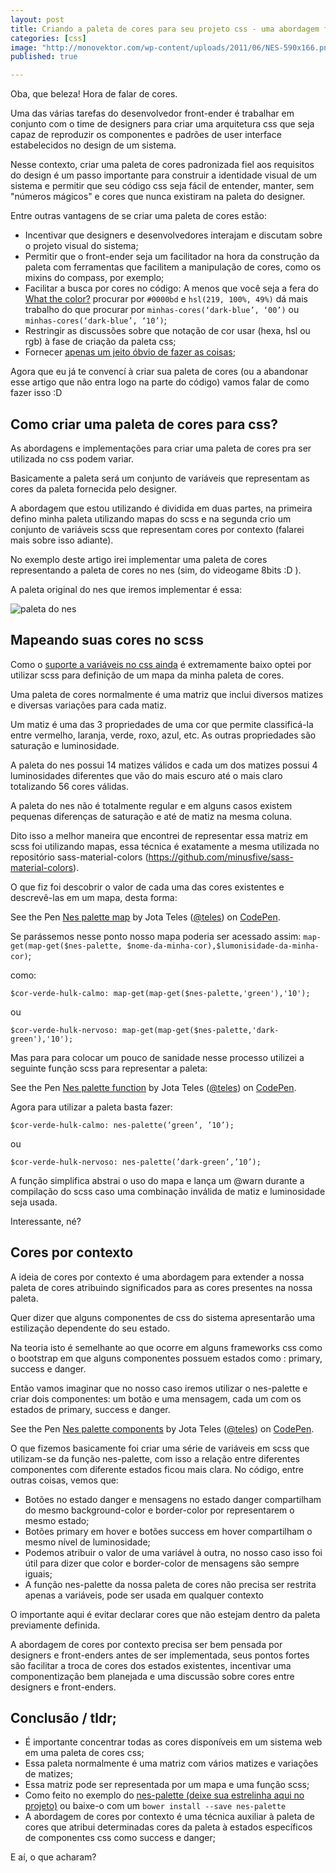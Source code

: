 ```yaml
---
layout: post
title: Criando a paleta de cores para seu projeto css - uma abordagem focada em componentização
categories: [css]
image: "http://monovektor.com/wp-content/uploads/2011/06/NES-590x166.png"
published: true

---
```


Oba, que beleza! Hora de falar de cores.

Uma das várias tarefas do desenvolvedor front-ender é trabalhar em conjunto com o time de designers para criar uma arquitetura css que seja capaz de reproduzir os componentes e padrões de user interface estabelecidos no design de um sistema.

Nesse contexto, criar uma paleta de cores padronizada fiel aos requisitos do design é um passo importante para construir a identidade visual de um sistema e permitir que seu código css seja fácil de entender, manter, sem "números mágicos" e cores que nunca existiram na paleta do designer.

Entre outras vantagens de se criar uma paleta de cores estão:

* Incentivar que designers e desenvolvedores interajam e discutam sobre o projeto visual do sistema;
* Permitir que o front-ender seja um facilitador na hora da construção da paleta com ferramentas que facilitem a manipulação de cores, como os mixins do compass, por exemplo;
* Facilitar a busca por cores no código: A menos que você seja a fera do [What the color?](http://leaverou.github.io/whathecolor/)  procurar por ````#0000bd```` e ````hsl(219, 100%, 49%)````  dá mais trabalho do que procurar por ````minhas-cores(‘dark-blue’, ‘00’)```` ou ````minhas-cores(‘dark-blue’, ‘10’)````;
* Restringir as discussões sobre que notação de cor usar (hexa, hsl ou rgb) à fase de criação da paleta css;
* Fornecer [apenas um jeito óbvio de fazer as coisas](https://ark4n.wordpress.com/2009/05/25/pyctoria-5-o-zen-do-python/);

Agora que eu já te convencí à criar sua paleta de cores (ou a abandonar esse artigo que não entra logo na parte do código) vamos falar de como fazer isso :D

## Como criar uma paleta de cores para css?

As abordagens e implementações para criar uma paleta de cores pra ser utilizada no css podem variar.

Basicamente a paleta será um conjunto de variáveis que representam as cores da paleta fornecida pelo designer. 

A abordagem que estou utilizando é dividida em duas partes, na primeira defino minha paleta utilizando mapas do scss e na segunda crio um conjunto de variáveis scss que representam cores por contexto (falarei mais sobre isso adiante).

No exemplo deste artigo irei implementar uma paleta de cores representando a paleta de cores no nes (sim, do videogame 8bits :D ).

A paleta original do nes que iremos implementar é essa:

![paleta do nes](https://camo.githubusercontent.com/21c7fc6c3bb2c0da3df7474b90db3a24025f4091/687474703a2f2f6465762e626f7764656e7765622e636f6d2f6e65732f612f692f6e65732d636f6c6f722d70616c657474652e706e67)

## Mapeando suas cores no scss

Como o [suporte a variáveis no css ainda](http://caniuse.com/#feat=css-variables) é extremamente baixo optei por utilizar scss para definição de um mapa da minha paleta de cores.

Uma paleta de cores normalmente é uma matriz que inclui diversos matizes e diversas variações para cada matiz.

Um matiz é uma das 3 propriedades de uma cor que permite classificá-la entre vermelho, laranja, verde, roxo, azul, etc. As outras propriedades são saturação e luminosidade.

A paleta do nes possui 14 matizes válidos e cada um dos matizes possui 4 luminosidades diferentes que vão do mais escuro até o mais claro totalizando 56 cores válidas.

A paleta do nes não é totalmente regular e em alguns casos existem pequenas diferenças de saturação e até de matiz na mesma coluna.

Dito isso a melhor maneira que encontrei de representar essa matriz em scss foi utilizando mapas, essa técnica é exatamente a mesma utilizada no repositório sass-material-colors (https://github.com/minusfive/sass-material-colors).

O que fiz foi descobrir o valor de cada uma das cores existentes e descrevê-las em um mapa, desta forma: 

<p data-height="268" data-theme-id="0" data-slug-hash="adzooM" data-default-tab="css" data-user="teles" class='codepen'>See the Pen <a href='http://codepen.io/teles/pen/adzooM/'>Nes palette map</a> by Jota Teles (<a href='http://codepen.io/teles'>@teles</a>) on <a href='http://codepen.io'>CodePen</a>.</p>
<script async src="//assets.codepen.io/assets/embed/ei.js"></script>

Se parássemos nesse ponto nosso mapa poderia ser acessado assim: ````map-get(map-get($nes-palette, $nome-da-minha-cor),$lumonisidade-da-minha-cor)````;

como:

```` 
$cor-verde-hulk-calmo: map-get(map-get($nes-palette,'green'),'10'); 
````

ou

```` 
$cor-verde-hulk-nervoso: map-get(map-get($nes-palette,'dark-green'),'10'); 
````

Mas para para colocar um pouco de sanidade nesse processo utilizei a seguinte função scss para representar a paleta:

<p data-height="268" data-theme-id="0" data-slug-hash="MKYgWX" data-default-tab="css" data-user="teles" class='codepen'>See the Pen <a href='http://codepen.io/teles/pen/MKYgWX/'>Nes palette function</a> by Jota Teles (<a href='http://codepen.io/teles'>@teles</a>) on <a href='http://codepen.io'>CodePen</a>.</p>
<script async src="//assets.codepen.io/assets/embed/ei.js"></script>

Agora para utilizar a paleta basta fazer:

````
$cor-verde-hulk-calmo: nes-palette(’green’, ’10’);
````

ou

````
$cor-verde-hulk-nervoso: nes-palette(’dark-green’,’10’);
````

A função simplifica abstrai o uso do mapa e lança um @warn durante a compilação do scss caso uma combinação inválida de matiz e luminosidade seja usada.

Interessante, né?

## Cores por contexto 

A ideia de cores por contexto é uma abordagem para extender a nossa paleta de cores atribuindo significados para as cores presentes na nossa paleta.

Quer dizer que alguns componentes de css do sistema apresentarão uma estilização dependente do seu estado.

Na teoria isto é semelhante ao que ocorre em alguns frameworks css como o bootstrap em que alguns componentes possuem estados como : primary, success e danger.

Então vamos imaginar que no nosso caso iremos utilizar o nes-palette e criar dois componentes: um botão e uma mensagem, cada um com os estados de primary, success e danger.

<p data-height="268" data-theme-id="0" data-slug-hash="RrwXBw" data-default-tab="result" data-user="teles" class='codepen'>See the Pen <a href='http://codepen.io/teles/pen/RrwXBw/'>Nes palette components</a> by Jota Teles (<a href='http://codepen.io/teles'>@teles</a>) on <a href='http://codepen.io'>CodePen</a>.</p>
<script async src="//assets.codepen.io/assets/embed/ei.js"></script>

O que fizemos basicamente foi criar uma série de variáveis em scss que utilizam-se da função nes-palette, com isso a relação entre diferentes componentes com diferente estados ficou mais clara. No código, entre outras coisas, vemos que:

* Botões no estado danger e mensagens no estado danger compartilham do mesmo background-color e border-color por representarem o mesmo estado;
* Botões primary em hover e botões success em hover compartilham o mesmo nível de luminosidade;
* Podemos atribuir o valor de uma variável à outra, no nosso caso isso foi útil para dizer que color e border-color de mensagens são sempre iguais;
* A função nes-palette da nossa paleta de cores não precisa ser restrita apenas a variáveis, pode ser usada em qualquer contexto

O importante aqui é evitar declarar cores que não estejam dentro da paleta previamente definida. 

A abordagem de cores por contexto precisa ser bem pensada por designers e front-enders antes de ser implementada, seus pontos fortes são facilitar a troca de cores dos estados existentes, incentivar uma componentização bem planejada e uma discussão sobre cores entre designers e front-enders. 

## Conclusão / tldr;

* É importante concentrar todas as cores disponíveis em um sistema web em uma paleta de cores css;
* Essa paleta normalmente é uma matriz com vários matizes e variações de matizes;
* Essa matriz pode ser representada por um mapa e uma função scss;
* Como feito no exemplo do [nes-palette (deixe sua estrelinha aqui no projeto)](https://github.com/teles/nes-palette) ou baixe-o com um ````bower install --save nes-palette````
* A abordagem de cores por contexto é uma técnica auxiliar à paleta de cores que atribui determinadas cores da paleta à estados específicos de componentes css como success e danger;



E aí, o que acharam?
